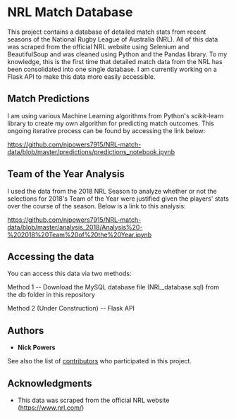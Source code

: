 # NRL Match Database

This project contains a database of detailed match stats from recent seasons of the National
Rugby League of Australia (NRL).  All of this data was scraped from the official NRL website using Selenium and BeautifulSoup and was cleaned using Python and the Pandas library. To my knowledge, this is the first time that detailed match data from the NRL has been consolidated into one single database. I am currently working on a Flask API to make this data more easily accessible.

## Match Predictions

I am using various Machine Learning algorithms from Python's scikit-learn library to create my own algorithm for predicting match outcomes. This ongoing iterative process can be found by accessing the link below:

https://github.com/njpowers7915/NRL-match-data/blob/master/predictions/predictions_notebook.ipynb

## Team of the Year Analysis

I used the data from the 2018 NRL Season to analyze whether or not the selections for
2018's Team of the Year were justified given the players' stats over the course of the season.
Below is a link to this analysis:

https://github.com/njpowers7915/NRL-match-data/blob/master/analysis_2018/Analysis%20-%202018%20Team%20of%20the%20Year.ipynb


## Accessing the data

You can access this data via two methods:

Method 1 -- Download the MySQL database file (NRL_database.sql) from the db folder in this repository

Method 2 (Under Construction) -- Flask API

## Authors

* **Nick Powers**

See also the list of [contributors](https://github.com/your/project/contributors) who participated in this project.

## Acknowledgments

* This data was scraped from the official NRL website (https://www.nrl.com/)
